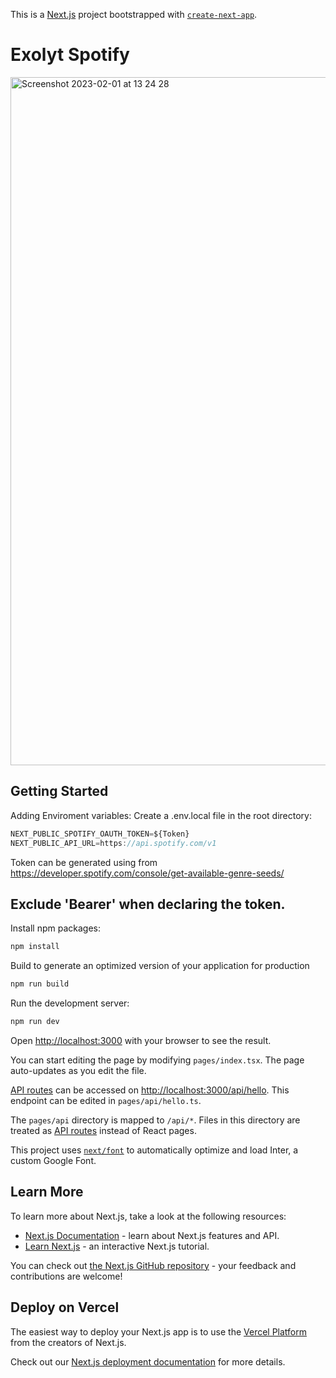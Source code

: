 This is a [Next.js](https://nextjs.org/) project bootstrapped with [`create-next-app`](https://github.com/vercel/next.js/tree/canary/packages/create-next-app).

# Exolyt Spotify
<img width="1101" alt="Screenshot 2023-02-01 at 13 24 28" src="https://user-images.githubusercontent.com/30744133/216030014-414d8ee8-85c4-4d59-90ab-c2c413a27e55.png">

## Getting Started

Adding Enviroment variables:
Create a .env.local file in the root directory:


```js
NEXT_PUBLIC_SPOTIFY_OAUTH_TOKEN=${Token}
NEXT_PUBLIC_API_URL=https://api.spotify.com/v1
```

Token can be generated using from https://developer.spotify.com/console/get-available-genre-seeds/
## Exclude 'Bearer' when declaring the token.

Install npm packages:

```bash
npm install
```

Build to generate an optimized version of your application for production

```bash
npm run build
```

Run the development server:

```bash
npm run dev
```

Open [http://localhost:3000](http://localhost:3000) with your browser to see the result.

You can start editing the page by modifying `pages/index.tsx`. The page auto-updates as you edit the file.

[API routes](https://nextjs.org/docs/api-routes/introduction) can be accessed on [http://localhost:3000/api/hello](http://localhost:3000/api/hello). This endpoint can be edited in `pages/api/hello.ts`.

The `pages/api` directory is mapped to `/api/*`. Files in this directory are treated as [API routes](https://nextjs.org/docs/api-routes/introduction) instead of React pages.

This project uses [`next/font`](https://nextjs.org/docs/basic-features/font-optimization) to automatically optimize and load Inter, a custom Google Font.

## Learn More

To learn more about Next.js, take a look at the following resources:

- [Next.js Documentation](https://nextjs.org/docs) - learn about Next.js features and API.
- [Learn Next.js](https://nextjs.org/learn) - an interactive Next.js tutorial.

You can check out [the Next.js GitHub repository](https://github.com/vercel/next.js/) - your feedback and contributions are welcome!

## Deploy on Vercel

The easiest way to deploy your Next.js app is to use the [Vercel Platform](https://vercel.com/new?utm_medium=default-template&filter=next.js&utm_source=create-next-app&utm_campaign=create-next-app-readme) from the creators of Next.js.

Check out our [Next.js deployment documentation](https://nextjs.org/docs/deployment) for more details.

